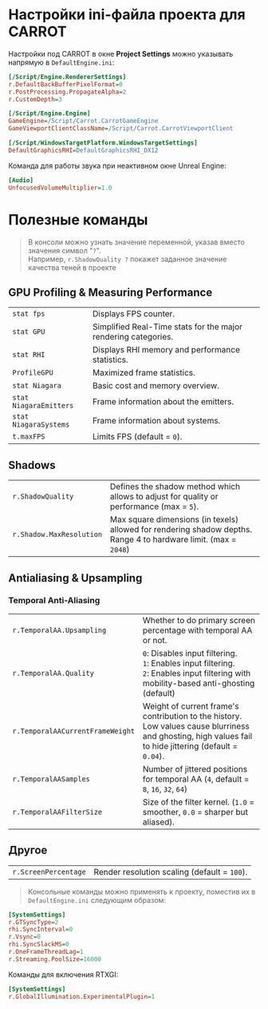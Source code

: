 ﻿# Настройки ini-файла проекта для CARROT

Настройки под CARROT в окне **Project Settings** можно указывать напрямую в `DefaultEngine.ini`:

```ini
[/Script/Engine.RendererSettings]
r.DefaultBackBufferPixelFormat=0
r.PostProcessing.PropagateAlpha=2
r.CustomDepth=3

[/Script/Engine.Engine]
GameEngine=/Script/Carrot.CarrotGameEngine
GameViewportClientClassName=/Script/Carrot.CarrotViewportClient

[/Script/WindowsTargetPlatform.WindowsTargetSettings]
DefaultGraphicsRHI=DefaultGraphicsRHI_DX12
```
Команда для работы звука при неактивном окне Unreal Engine:
```ini
[Audio]
UnfocusedVolumeMultiplier=1.0
```

# Полезные команды

>В консоли можно узнать значение переменной, указав вместо значения символ "`?`".
<br>Например, `r.ShadowQuality ?` покажет заданное значение качества теней в проекте

## GPU Profiling & Measuring Performance
| | |
-|-
|`stat fps`| Displays FPS counter.
|`stat GPU`| Simplified Real-Time stats for the major rendering categories.
|`stat RHI`| Displays RHI memory and performance statistics.
|`ProfileGPU`| Maximized frame statistics.
|`stat Niagara`| Basic cost and memory overview.
|`stat NiagaraEmitters`| Frame information about the emitters.
|`stat NiagaraSystems`| Frame information about systems.
|`t.maxFPS`| Limits FPS (default = `0`).

## Shadows
| | |
-|-
|`r.ShadowQuality`| Defines the shadow method which allows to adjust for quality or performance (max = `5`).
|`r.Shadow.MaxResolution`| Max square dimensions (in texels) allowed for rendering shadow depths. Range 4 to hardware limit. (max = `2048`)

## Antialiasing & Upsampling
### Temporal Anti-Aliasing
| | |
-|-
|`r.TemporalAA.Upsampling`| Whether to do primary screen percentage with temporal AA or not.
|`r.TemporalAA.Quality`| `0`: Disables input filtering.<br>`1`: Enables input filtering.<br>`2`: Enables input filtering with mobility-based anti-ghosting (default)
|`r.TemporalAACurrentFrameWeight`| Weight of current frame's contribution to the history.  Low values cause blurriness and ghosting, high values fail to hide jittering (default = `0.04`).
|`r.TemporalAASamples`| Number of jittered positions for temporal AA (`4`, default = `8`, `16`, `32`, `64`)
|`r.TemporalAAFilterSize`| Size of the filter kernel. (`1.0` = smoother, `0.0` = sharper but aliased).

## Другое
| | |
-|-
|`r.ScreenPercentage`| Render resolution scaling (default = `100`).

>Консольные команды можно применять к проекту, поместив их в `DefaultEngine.ini` следующим образом:

```ini
[SystemSettings]
r.GTSyncType=2 
rhi.SyncInterval=0 
r.Vsync=0 
rhi.SyncSlackMS=0 
r.OneFrameThreadLag=1
r.Streaming.PoolSize=16000
```

Команды для включения RTXGI:
```ini
[SystemSettings]
r.GlobalIllumination.ExperimentalPlugin=1
```